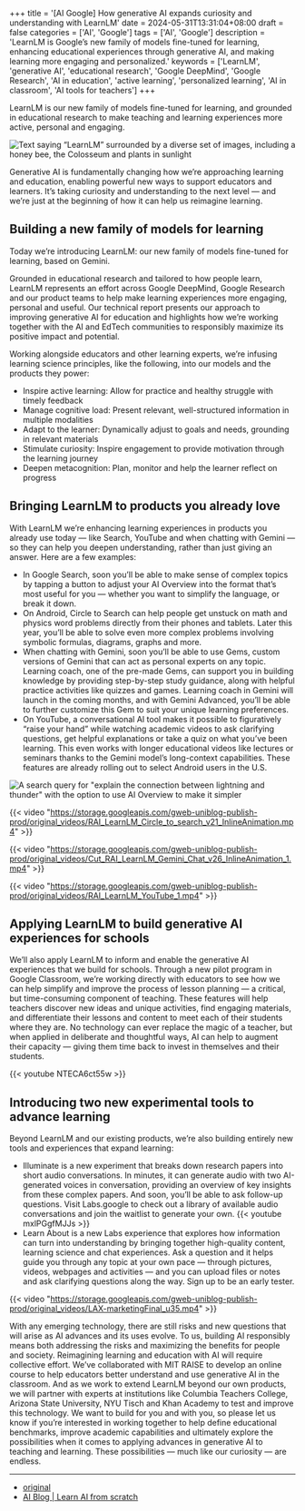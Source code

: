 +++
title = '[AI Google] How generative AI expands curiosity and understanding with LearnLM'
date = 2024-05-31T13:31:04+08:00
draft = false
categories = ['AI', 'Google']
tags = ['AI', 'Google']
description = 'LearnLM is Google’s new family of models fine-tuned for learning, enhancing educational experiences through generative AI, and making learning more engaging and personalized.'
keywords = ['LearnLM', 'generative AI', 'educational research', 'Google DeepMind', 'Google Research', 'AI in education', 'active learning', 'personalized learning', 'AI in classroom', 'AI tools for teachers']
+++

LearnLM is our new family of models fine-tuned for learning, and grounded in educational research to make teaching and learning experiences more active, personal and engaging.

![Text saying “LearnLM” surrounded by a diverse set of images, including a honey bee, the Colosseum and plants in sunlight](https://storage.googleapis.com/gweb-uniblog-publish-prod/images/RAI_LearnLM_LearnLM_infuses_rese.width-1200.format-webp.webp)

Generative AI is fundamentally changing how we’re approaching learning and education, enabling powerful new ways to support educators and learners. It’s taking curiosity and understanding to the next level — and we’re just at the beginning of how it can help us reimagine learning.

## Building a new family of models for learning
Today we’re introducing LearnLM: our new family of models fine-tuned for learning, based on Gemini.

Grounded in educational research and tailored to how people learn, LearnLM represents an effort across Google DeepMind, Google Research and our product teams to help make learning experiences more engaging, personal and useful. Our technical report presents our approach to improving generative AI for education and highlights how we’re working together with the AI and EdTech communities to responsibly maximize its positive impact and potential.

Working alongside educators and other learning experts, we’re infusing learning science principles, like the following, into our models and the products they power:

- Inspire active learning: Allow for practice and healthy struggle with timely feedback
- Manage cognitive load: Present relevant, well-structured information in multiple modalities
- Adapt to the learner: Dynamically adjust to goals and needs, grounding in relevant materials
- Stimulate curiosity: Inspire engagement to provide motivation through the learning journey
- Deepen metacognition: Plan, monitor and help the learner reflect on progress

## Bringing LearnLM to products you already love
With LearnLM we’re enhancing learning experiences in products you already use today — like Search, YouTube and when chatting with Gemini — so they can help you deepen understanding, rather than just giving an answer. Here are a few examples:

- In Google Search, soon you’ll be able to make sense of complex topics by tapping a button to adjust your AI Overview into the format that’s most useful for you — whether you want to simplify the language, or break it down.
- On Android, Circle to Search can help people get unstuck on math and physics word problems directly from their phones and tablets. Later this year, you’ll be able to solve even more complex problems involving symbolic formulas, diagrams, graphs and more.
- When chatting with Gemini, soon you’ll be able to use Gems, custom versions of Gemini that can act as personal experts on any topic. Learning coach, one of the pre-made Gems, can support you in building knowledge by providing step-by-step study guidance, along with helpful practice activities like quizzes and games. Learning coach in Gemini will launch in the coming months, and with Gemini Advanced, you’ll be able to further customize this Gem to suit your unique learning preferences.
- On YouTube, a conversational AI tool makes it possible to figuratively “raise your hand” while watching academic videos to ask clarifying questions, get helpful explanations or take a quiz on what you’ve been learning. This even works with longer educational videos like lectures or seminars thanks to the Gemini model’s long-context capabilities. These features are already rolling out to select Android users in the U.S.

![A search query for "explain the connection between lightning and thunder" with the option to use AI Overview to make it simpler](https://storage.googleapis.com/gweb-uniblog-publish-prod/images/IO-ANS-BID-Lightning-simpler_.max-2000x2000.format-webp.webp)

{{< video "https://storage.googleapis.com/gweb-uniblog-publish-prod/original_videos/RAI_LearnLM_Circle_to_search_v21_InlineAnimation.mp4" >}}

{{< video "https://storage.googleapis.com/gweb-uniblog-publish-prod/original_videos/Cut_RAI_LearnLM_Gemini_Chat_v26_InlineAnimation_1.mp4" >}}

{{< video "https://storage.googleapis.com/gweb-uniblog-publish-prod/original_videos/RAI_LearnLM_YouTube_1.mp4" >}}

## Applying LearnLM to build generative AI experiences for schools
We’ll also apply LearnLM to inform and enable the generative AI experiences that we build for schools. Through a new pilot program in Google Classroom, we’re working directly with educators to see how we can help simplify and improve the process of lesson planning — a critical, but time-consuming component of teaching. These features will help teachers discover new ideas and unique activities, find engaging materials, and differentiate their lessons and content to meet each of their students where they are. No technology can ever replace the magic of a teacher, but when applied in deliberate and thoughtful ways, AI can help to augment their capacity — giving them time back to invest in themselves and their students.

{{< youtube NTECA6ct55w >}}

## Introducing two new experimental tools to advance learning
Beyond LearnLM and our existing products, we’re also building entirely new tools and experiences that expand learning:

- Illuminate is a new experiment that breaks down research papers into short audio conversations. In minutes, it can generate audio with two AI-generated voices in conversation, providing an overview of key insights from these complex papers. And soon, you’ll be able to ask follow-up questions. Visit Labs.google to check out a library of available audio conversations and join the waitlist to generate your own.
{{< youtube mxlPGgfMJJs >}}
- Learn About is a new Labs experience that explores how information can turn into understanding by bringing together high-quality content, learning science and chat experiences. Ask a question and it helps guide you through any topic at your own pace — through pictures, videos, webpages and activities — and you can upload files or notes and ask clarifying questions along the way. Sign up to be an early tester.

{{< video "https://storage.googleapis.com/gweb-uniblog-publish-prod/original_videos/LAX-marketingFinal_u35.mp4" >}}

With any emerging technology, there are still risks and new questions that will arise as AI advances and its uses evolve. To us, building AI responsibly means both addressing the risks and maximizing the benefits for people and society. Reimagining learning and education with AI will require collective effort. We’ve collaborated with MIT RAISE to develop an online course to help educators better understand and use generative AI in the classroom. And as we work to extend LearnLM beyond our own products, we will partner with experts at institutions like Columbia Teachers College, Arizona State University, NYU Tisch and Khan Academy to test and improve this technology. We want to build for you and with you, so please let us know if you’re interested in working together to help define educational benchmarks, improve academic capabilities and ultimately explore the possibilities when it comes to applying advances in generative AI to teaching and learning. These possibilities — much like our curiosity — are endless.

---

- [original](https://blog.google/outreach-initiatives/education/google-learnlm-gemini-generative-ai/)
- [AI Blog | Learn AI from scratch](https://ai-blog.aihub2022.top/en/post/ai-google-learnlm-gemini-generative-ai/)
<!-- - [公众号 - 从零开始学AI](...) -->
<!-- - [CSDN - 从零开始学AI](...) -->
<!-- - [掘金 - 从零开始学AI](...) -->
<!-- - [知乎 - 从零开始学AI](...) -->
<!-- - [阿里云 - 从零开始学AI](...) -->
<!-- - [腾讯云 - 从零开始学AI](...) -->
